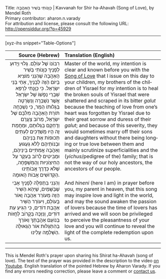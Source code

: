 <html>
<head></head>
<body>
Title: כַּוָּנוֹתִי בְּשִׁיר הָאַהֲבָה | Kavvanah for Shir ha-Ahavah (Song of Love), by Mendel Roth<br />
Primary contributor: aharon.n.varady<br />
For attribution and license, please consult the following URL: <a href="http://opensiddur.org/?p=45929">http://opensiddur.org/?p=45929</a>
<p />
<hr />

[xyz-ihs snippet="Table-Options"]<table style="margin-left: auto; margin-right: auto;" class="draggable">
<thead><tr><th id="x" style="text-align: right;">Source (Hebrew)</th><th style="text-align: left;">Translation (English)</th></tr></thead>
<tbody>
<tr><td style="vertical-align:top;">
<div class="liturgy" lang="he" style="text-align: right;">
רִבּוֹנוֹ שֶׁל עוֹלָם. 
גָּלוּי וְיָדוּעַ לְפָנֶיךָ כַּוָּנוֹתִי 
בְּשִׁיר הָאַהֲבָה 
שֶׁהִנְנִי מוֹצִיא בַּיּוֹם הַזֶּה לְבָנֶיךָ, 
אַחַי בְּנֵי יִשְׂרָאֵל. 
כִּי כַּוָּנָתִי לְרַפֵּא שִׁבְרֵי נַפְשׁוֹ שֶׁל יִשְׂרָאֵל 
אֲשֶׁר נִשְׁבְּרָה וְנִשְׂרְטָה בְּגָלוּתוֹ הַמַּר, 
כִּי נִשְׁכְּחָה תּוֹרַת הָאַהֲבָה מִלִּבָּם שֶׁל יִשְׂרָאֵל, 
מֵרוֹב צַעֲרָם וְדָחְקָם בְּגָלוּתָם, 
וּמֵחֲמַת זֶה 
הָיוּ מְשַׁדְּכִים לְעִתִּים תְּכוּפוֹת 
אֶת בְּנֵיהֶם וּבְנוֹתֵיהֶם 
לְלֹא גַּעְגּוּעַ וְאַהֲבָה אֲמִתִּיִּים בֵּינֵיהֶם, 
וּמַבִּיטִים לָרוֹב בְּעִקָּר עַל הַחִיצוֹנִיּוּת וְהַמִּשְׁפָּחָה, 
שֶׁלֹּא כְּדֶרֶךְ אֲבוֹתֵינוּ הַקְּדוֹשִׁים 
אֲבוֹת הָאוּמָה. 
</div></td>

<td style="vertical-align:top;">
<div class="english" lang="en" style="text-align: left;">
Master of the world,
my intention is clear and known before you 
with the <a href="https://www.youtube.com/watch?v=xgbm6B3Herc">Song of Love</a> 
that I issue on this day to your children, 
my brothers of the children of Yisrael
for my intention is to heal the broken souls of Yisrael
that were shattered and scraped in its bitter <em>galut</em>
because the teaching of love from one’s heart was forgotten by Yisrael
due to their great sorrow and duress of their <em>galut</em>;
and because of this severity, 
they would sometimes marry off 
their sons and daughters
without there being longing or true love between them
and mainly scrutinize superficialities and the (<em>yichus</em>/pedigree of the) family;
that is not the way of our holy ancestors,
the ancestors of our people.
</div></td></tr>


<tr><td style="vertical-align:top;">
<div class="liturgy" lang="he" style="text-align: right;">
וְהִנְנִי בִּתְפִלָּה לְפָנֶיךָ אָבִי שֶׁבַּשָּׁמַיִם, 
שֶׁיְּהֵא הַשִּׁיר הַזֶּה מְעוֹרֵר אַהֲבָה וָאוֹר בָּעוֹלָם, 
וִיעוֹרֵר הַשִּׁיר אַהֲבַת דּוֹדִים, 
כִּי הִגִּיעַ עֵת דּוֹדִים, 
וְנִזְכֶּה בְּקָרוֹב לַחֲזוֹת בְּנוֹעַם אַהֲבָתְךָ 
וְאוֹרְךָ בְּהִתְגַּלּוּת אוֹר הַגְּאוּלָּה הַשְּׁלֵמָה עָלֵינוּ. 
</div></td>

<td style="vertical-align:top;">
<div class="english" lang="en" style="text-align: left;">
And <em>hineni</em> (here I am) in prayer before you, my parent in heaven,
that this song may inspire love and light in the world,
and may the sound awaken the passion of lovers
because the time of lovers has arrived
and we will soon be privileged to perceive the pleasantness of your love
and you will continue to reveal the light of the complete redemption upon us.
</div></td></tr>
</tbody></table>

<hr />

This is Mendel Roth's prayer upon sharing his Shirat ha-Ahavah (song of love). The text of the prayer was provided in the description to the video <a href="https://www.youtube.com/watch?v=xgbm6B3Herc">on Youtube</a>. English translation of the pointed Hebrew by Aharon Varady. If you find any errors needing correction, please leave a comment or <a href="/contact/">contact us</a>.

&nbsp;

</body>
</html>